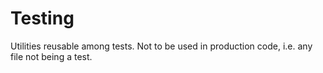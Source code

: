 # Testing

Utilities reusable among tests.
Not to be used in production code, i.e. any file not being a test.
